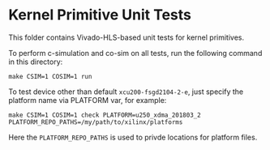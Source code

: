 # Kernel Primitive Unit Tests

This folder contains Vivado-HLS-based unit tests for kernel primitives.

To perform c-simulation and co-sim on all tests, run the following command in this directory:

```
make CSIM=1 COSIM=1 run
```

To test device other than default `xcu200-fsgd2104-2-e`, just specify the platform name via PLATFORM var, for example:

```
make CSIM=1 COSIM=1 check PLATFORM=u250_xdma_201803_2 PLATFORM_REPO_PATHS=/my/path/to/xilinx/platforms
```

Here the `PLATFORM_REPO_PATHS` is used to privde locations for platform files.
